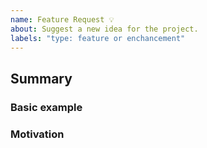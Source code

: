 ```yaml
---
name: Feature Request 💡
about: Suggest a new idea for the project.
labels: "type: feature or enchancement"
---
```


<!--
  Please fill out each section below, otherwise, your issue will be closed.
  Before opening a new issue, please search existing issues.
-->

## Summary

<!-- Brief explanation of the feature. -->

### Basic example

<!-- If the proposal involves a new or changed API, include a basic code example. Omit this section if it's not applicable. -->

### Motivation

<!-- Why are we doing this? What use cases does it support? What is the expected outcome? -->
